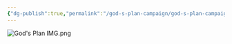 ```yaml
---
{"dg-publish":true,"permalink":"/god-s-plan-campaign/god-s-plan-campaign/","created":"","updated":""}
---
```


![God's Plan IMG.png](/img/user/z_Assets/God's%20Plan%20IMG.png)